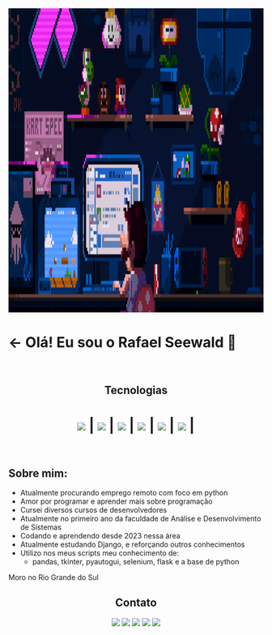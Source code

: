 
<div align="center">
     <img src="./gifbanner.gif" height="600" width="1000"></img>
</div>

<h1> <- Olá! Eu sou o Rafael Seewald 👋 </h1>
<br>
<div align="center">
     <h2>Tecnologias</h1>
     <h1>
          <img align="center" src="https://cdn.jsdelivr.net/gh/devicons/devicon@latest/icons/python/python-original.svg" width="55" /> |
          <img align="center" src="https://cdn.jsdelivr.net/gh/devicons/devicon@latest/icons/html5/html5-original.svg" width="55" /> |
          <img align="center" src="https://cdn.jsdelivr.net/gh/devicons/devicon@latest/icons/css3/css3-original.svg" width="55" /> |
          <img align="center" src="https://cdn.jsdelivr.net/gh/devicons/devicon@latest/icons/django/django-plain-wordmark.svg" width="55" /> |
          <img align="center" src="https://cdn.jsdelivr.net/gh/devicons/devicon@latest/icons/flask/flask-original-wordmark.svg" width="55" /> |
          <img align="center" src="https://cdn.jsdelivr.net/gh/devicons/devicon@latest/icons/jupyter/jupyter-original-wordmark.svg" width="55" /> |
     </h1>
</div> 
<br>

## Sobre mim:

- Atualmente procurando emprego remoto com foco em python
- Amor por programar e aprender mais sobre programação 
- Cursei diversos cursos de desenvolvedores
- Atualmente no primeiro ano da faculdade de Análise e Desenvolvimento de Sistemas
- Codando e aprendendo desde 2023 nessa área
- Atualmente estudando Django, e reforçando outros conhecimentos
- Utilizo nos meus scripts meu conhecimento de:
     - pandas, tkinter, pyautogui, selenium, flask e a base de python
 
Moro no Rio Grande do Sul
<br>

<div align="center">
     <footer>
          <h2> Contato </h2>
          <a href="https://www.linkedin.com/in/rafael-vin%C3%ADcius-seewald-2341432b8/"><img src="https://img.shields.io/badge/LinkedIn-0077B5?style=for-the-badge&logo=linkedin&logoColor=white"></img></a>
          <a href="https://www.instagram.com/vinyyboy_seewald/"><img src="https://img.shields.io/badge/Instagram-E4405F?style=for-the-badge&logo=instagram&logoColor=white"></img></a>
          <a href="https://web.whatsapp.com/"><img src="https://img.shields.io/badge/WhatsApp-25D366?style=for-the-badge&logo=whatsapp&logoColor=white"></img></a>
          <a href="https://mail.google.com/mail/u/0/#inbox?compose=CllgCJlLWMTMvmHCFvsqmRDSQcJLLhXBGjbsDNrQmCbDvHJPXQlWCJfbsHctcZGXWCLNdTkqFGV"><img src="https://img.shields.io/badge/Gmail-D14836?style=for-the-badge&logo=gmail&logoColor=white"></img></a>
          <a href="https://www.instagram.com/vinyyboy_seewald/"><img src="https://img.shields.io/badge/website-000000?style=for-the-badge&logo=About.me&logoColor=white"></img></a>
     </footer>
</div>

